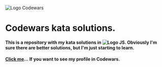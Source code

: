 ![Logo Codewars](https://github.com/PauDevelop/codewars-katas/blob/main/images/logo-codewars.avif)
# Codewars kata solutions.
#### This is a repository with my kata solutions in ![Logo JS](https://img.shields.io/badge/JavaScript-F7DF1E?style=for-the-badge&logo=javascript&logoColor=black). Obviously I'm sure there are better solutions, but I'm just starting to learn.

#### [Click me](https://www.codewars.com/users/PauDevelop "PauDevelop's profile")... If you want to see my profile in Codewars.
